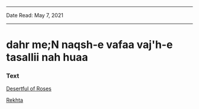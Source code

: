 ***
Date Read: May 7, 2021
***

# dahr me;N naqsh-e vafaa vaj'h-e tasallii nah huaa

### Text
[Desertful of Roses](http://www.columbia.edu/itc/mealac/pritchett/00ghalib/009/index_009.html)

[Rekhta](https://rekhta.org/ghazals/dahr-men-naqsh-e-vafaa-vajh-e-tasallii-na-huaa-mirza-ghalib-ghazals?lang=ur)

